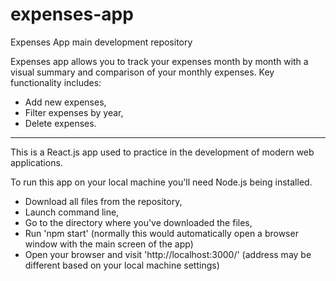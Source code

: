 # expenses-app
Expenses App main development repository

Expenses app allows you to track your expenses month by month with a visual summary and comparison of your monthly expenses. 
Key functionality includes:

* Add new expenses,
* Filter expenses by year,
* Delete expenses.

_______________

This is a React.js app used to practice in the development of modern web applications.

To run this app on your local machine you'll need Node.js being installed.
* Download all files from the repository,
* Launch command line,
* Go to the directory where you've downloaded the files,
* Run 'npm start'
  (normally this would automatically open a browser window with the main screen of the app)
* Open your browser and visit 'http://localhost:3000/'
  (address may be different based on your local machine settings)
